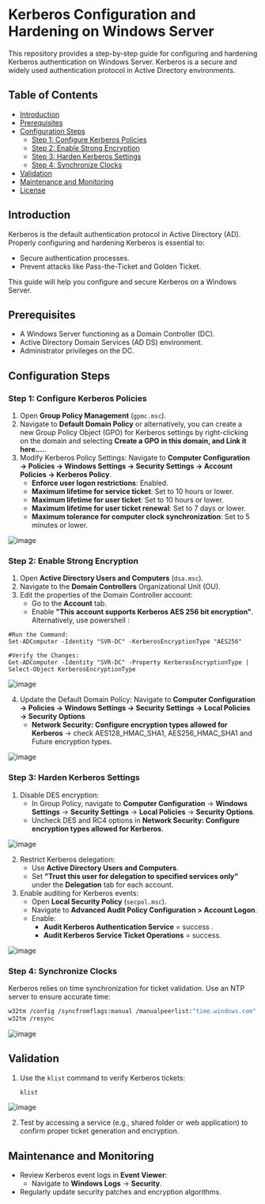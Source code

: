 # Kerberos Configuration and Hardening on Windows Server

This repository provides a step-by-step guide for configuring and hardening Kerberos authentication on Windows Server. Kerberos is a secure and widely used authentication protocol in Active Directory environments.

## Table of Contents
- [Introduction](#introduction)
- [Prerequisites](#prerequisites)
- [Configuration Steps](#configuration-steps)
  - [Step 1: Configure Kerberos Policies](#step-1-configure-kerberos-policies)
  - [Step 2: Enable Strong Encryption](#step-2-enable-strong-encryption)
  - [Step 3: Harden Kerberos Settings](#step-3-harden-kerberos-settings)
  - [Step 4: Synchronize Clocks](#step-4-synchronize-clocks)
- [Validation](#validation)
- [Maintenance and Monitoring](#maintenance-and-monitoring)
- [License](#license)

## Introduction
Kerberos is the default authentication protocol in Active Directory (AD). Properly configuring and hardening Kerberos is essential to:
- Secure authentication processes.
- Prevent attacks like Pass-the-Ticket and Golden Ticket.

This guide will help you configure and secure Kerberos on a Windows Server.

## Prerequisites
- A Windows Server functioning as a Domain Controller (DC).
- Active Directory Domain Services (AD DS) environment.
- Administrator privileges on the DC.

## Configuration Steps

### Step 1: Configure Kerberos Policies
1. Open **Group Policy Management** (`gpmc.msc`).
2. Navigate to **Default Domain Policy** or alternatively, you can create a new Group Policy Object (GPO) for Kerberos settings by right-clicking on the domain and selecting **Create a GPO in this domain, and Link it here....**.
3. Modify Kerberos Policy Settings:
   Navigate to **Computer Configuration → Policies → Windows Settings → Security Settings → Account Policies → Kerberos Policy**.
   - **Enforce user logon restrictions**: Enabled.
   - **Maximum lifetime for service ticket**: Set to 10 hours or lower.
   - **Maximum lifetime for user ticket**: Set to 10 hours or lower.
   - **Maximum lifetime for user ticket renewal**: Set to 7 days or lower.
   - **Maximum tolerance for computer clock synchronization**: Set to 5 minutes or lower.

![image](https://github.com/user-attachments/assets/41643730-76fd-4711-a605-3431d071ff9b)

### Step 2: Enable Strong Encryption
1. Open **Active Directory Users and Computers** (`dsa.msc`).
2. Navigate to the **Domain Controllers** Organizational Unit (OU).
3. Edit the properties of the Domain Controller account:
   - Go to the **Account** tab.
   - Enable **"This account supports Kerberos AES 256 bit encryption"**.
Alternatively, use powershell :
```
#Run the Command:
Set-ADComputer -Identity "SVR-DC" -KerberosEncryptionType "AES256"

#Verify the Changes:
Get-ADComputer -Identity "SVR-DC" -Property KerberosEncryptionType | Select-Object KerberosEncryptionType
```

![image](https://github.com/user-attachments/assets/7690ac4f-d8c1-4208-aa8c-707d331ef81a)


4. Update the Default Domain Policy:
    Navigate to **Computer Configuration → Policies → Windows Settings → Security Settings → Local Policies → Security Options**
   - **Network Security: Configure encryption types allowed for Kerberos** → check AES128_HMAC_SHA1, AES256_HMAC_SHA1 and Future encryption types.

![image](https://github.com/user-attachments/assets/438570ec-e942-43e8-aad6-f9c54b9e964d)

### Step 3: Harden Kerberos Settings
1. Disable DES encryption:
   - In Group Policy, navigate to **Computer Configuration** → **Windows Settings** → **Security Settings** → **Local Policies** → **Security Options**.
   - Uncheck DES and RC4 options in **Network Security: Configure encryption types allowed for Kerberos**.

![image](https://github.com/user-attachments/assets/3701aa9c-c148-4b5c-bd47-c26f84003f33)

2. Restrict Kerberos delegation:
   - Use **Active Directory Users and Computers**.
   - Set **"Trust this user for delegation to specified services only"** under the **Delegation** tab for each account.
3. Enable auditing for Kerberos events:
   - Open **Local Security Policy** (`secpol.msc`).
   - Navigate to **Advanced Audit Policy Configuration > Account Logon**.
   - Enable:
     - **Audit Kerberos Authentication Service** = success .
     - **Audit Kerberos Service Ticket Operations** = success.

![image](https://github.com/user-attachments/assets/a132ec4e-b0f0-414c-8728-abaade99da91)

### Step 4: Synchronize Clocks
Kerberos relies on time synchronization for ticket validation. Use an NTP server to ensure accurate time:
```bash
w32tm /config /syncfromflags:manual /manualpeerlist:"time.windows.com"
w32tm /resync
```

![image](https://github.com/user-attachments/assets/b4a7a3ec-ed2a-42bf-99e3-80b6d402055a)

## Validation
1. Use the `klist` command to verify Kerberos tickets:
   ```bash
   klist
   ```

![image](https://github.com/user-attachments/assets/25fe33cc-ad5b-44d4-bb2e-cfc42ea89ae6)

2. Test by accessing a service (e.g., shared folder or web application) to confirm proper ticket generation and encryption.


## Maintenance and Monitoring
- Review Kerberos event logs in **Event Viewer**:
  - Navigate to **Windows Logs** → **Security**.
- Regularly update security patches and encryption algorithms.


